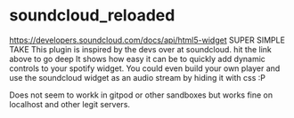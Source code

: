 # soundcloud_reloaded
https://developers.soundcloud.com/docs/api/html5-widget 
SUPER SIMPLE TAKE
This plugin is inspired by the devs over at soundcloud. hit the link above to go deep
It shows how easy it can be to quickly add dynamic controls to your spotify widget.
You could even build your own player and use the soundcloud widget as an audio stream 
by hiding it with css :P

Does not seem to workk in gitpod or other sandboxes but works fine on localhost and other legit servers.

